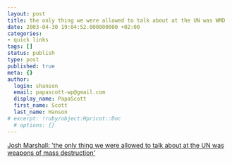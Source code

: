 ```yaml
---
layout: post
title: the only thing we were allowed to talk about at the UN was WMD
date: 2003-04-30 19:04:52.000000000 +02:00
categories:
- quick links
tags: []
status: publish
type: post
published: true
meta: {}
author:
  login: shanson
  email: papascott-wp@gmail.com
  display_name: PapaScott
  first_name: Scott
  last_name: Hanson
# excerpt: !ruby/object:Hpricot::Doc
  # options: {}
---
```

<p><a title="Shouldn't there be a penalty box for this kind of ridiculousness?" href="http://talkingpointsmemo.com/april0304.html#043003250am">Josh Marshall: 'the only thing we were allowed to talk about at the UN was weapons of mass destruction'</a></p>
